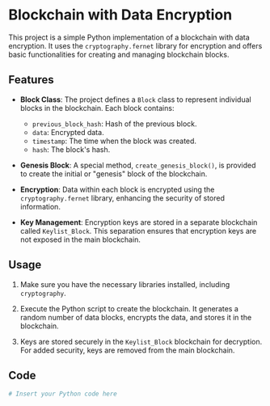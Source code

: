 # Blockchain with Data Encryption

This project is a simple Python implementation of a blockchain with data encryption. It uses the `cryptography.fernet` library for encryption and offers basic functionalities for creating and managing blockchain blocks.

## Features

- **Block Class**: The project defines a `Block` class to represent individual blocks in the blockchain. Each block contains:
  - `previous_block_hash`: Hash of the previous block.
  - `data`: Encrypted data.
  - `timestamp`: The time when the block was created.
  - `hash`: The block's hash.

- **Genesis Block**: A special method, `create_genesis_block()`, is provided to create the initial or "genesis" block of the blockchain.

- **Encryption**: Data within each block is encrypted using the `cryptography.fernet` library, enhancing the security of stored information.

- **Key Management**: Encryption keys are stored in a separate blockchain called `Keylist_Block`. This separation ensures that encryption keys are not exposed in the main blockchain.

## Usage

1. Make sure you have the necessary libraries installed, including `cryptography`.

2. Execute the Python script to create the blockchain. It generates a random number of data blocks, encrypts the data, and stores it in the blockchain.

3. Keys are stored securely in the `Keylist_Block` blockchain for decryption. For added security, keys are removed from the main blockchain.

## Code

```python
# Insert your Python code here
